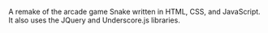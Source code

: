 A remake of the arcade game Snake written in HTML, CSS, and JavaScript. It also uses the JQuery and Underscore.js libraries.
